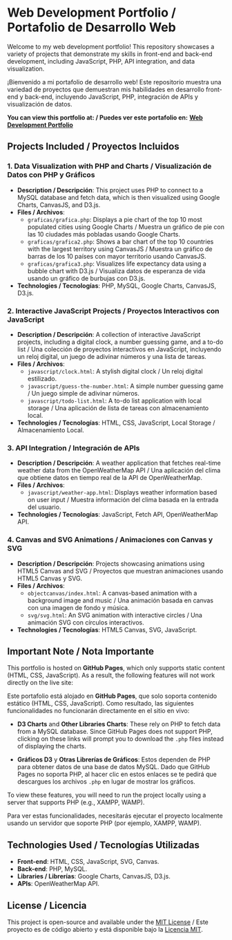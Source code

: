 # Web Development Portfolio / Portafolio de Desarrollo Web

Welcome to my web development portfolio! This repository showcases a variety of projects that demonstrate my skills in front-end and back-end development, including JavaScript, PHP, API integration, and data visualization.

¡Bienvenido a mi portafolio de desarrollo web! Este repositorio muestra una variedad de proyectos que demuestran mis habilidades en desarrollo front-end y back-end, incluyendo JavaScript, PHP, integración de APIs y visualización de datos.

**You can view this portfolio at: / Puedes ver este portafolio en:** **[Web Development Portfolio](web-development-portfolio-six.vercel.app)**  

## Projects Included / Proyectos Incluidos

### 1. **Data Visualization with PHP and Charts / Visualización de Datos con PHP y Gráficos**
   - **Description / Descripción**: This project uses PHP to connect to a MySQL database and fetch data, which is then visualized using Google Charts, CanvasJS, and D3.js.
   - **Files / Archivos**:
     - `graficas/grafica.php`: Displays a pie chart of the top 10 most populated cities using Google Charts / Muestra un gráfico de pie con las 10 ciudades más pobladas usando Google Charts.
     - `graficas/grafica2.php`: Shows a bar chart of the top 10 countries with the largest territory using CanvasJS / Muestra un gráfico de barras de los 10 países con mayor territorio usando CanvasJS.
     - `graficas/grafica3.php`: Visualizes life expectancy data using a bubble chart with D3.js / Visualiza datos de esperanza de vida usando un gráfico de burbujas con D3.js.
   - **Technologies / Tecnologías**: PHP, MySQL, Google Charts, CanvasJS, D3.js.

### 2. **Interactive JavaScript Projects / Proyectos Interactivos con JavaScript**
   - **Description / Descripción**: A collection of interactive JavaScript projects, including a digital clock, a number guessing game, and a to-do list / Una colección de proyectos interactivos en JavaScript, incluyendo un reloj digital, un juego de adivinar números y una lista de tareas.
   - **Files / Archivos**:
     - `javascript/clock.html`: A stylish digital clock / Un reloj digital estilizado.
     - `javascript/guess-the-number.html`: A simple number guessing game / Un juego simple de adivinar números.
     - `javascript/todo-list.html`: A to-do list application with local storage / Una aplicación de lista de tareas con almacenamiento local.
   - **Technologies / Tecnologías**: HTML, CSS, JavaScript, Local Storage / Almacenamiento Local.

### 3. **API Integration / Integración de APIs**
   - **Description / Descripción**: A weather application that fetches real-time weather data from the OpenWeatherMap API / Una aplicación del clima que obtiene datos en tiempo real de la API de OpenWeatherMap.
   - **Files / Archivos**:
     - `javascript/weather-app.html`: Displays weather information based on user input / Muestra información del clima basada en la entrada del usuario.
   - **Technologies / Tecnologías**: JavaScript, Fetch API, OpenWeatherMap API.

### 4. **Canvas and SVG Animations / Animaciones con Canvas y SVG**
   - **Description / Descripción**: Projects showcasing animations using HTML5 Canvas and SVG / Proyectos que muestran animaciones usando HTML5 Canvas y SVG.
   - **Files / Archivos**:
     - `objectcanvas/index.html`: A canvas-based animation with a background image and music / Una animación basada en canvas con una imagen de fondo y música.
     - `svg/svg.html`: An SVG animation with interactive circles / Una animación SVG con círculos interactivos.
   - **Technologies / Tecnologías**: HTML5 Canvas, SVG, JavaScript.

## Important Note / Nota Importante

This portfolio is hosted on **GitHub Pages**, which only supports static content (HTML, CSS, JavaScript). As a result, the following features will not work directly on the live site:

Este portafolio está alojado en **GitHub Pages**, que solo soporta contenido estático (HTML, CSS, JavaScript). Como resultado, las siguientes funcionalidades no funcionarán directamente en el sitio en vivo:

- **D3 Charts** and **Other Libraries Charts**: These rely on PHP to fetch data from a MySQL database. Since GitHub Pages does not support PHP, clicking on these links will prompt you to download the `.php` files instead of displaying the charts.

- **Gráficos D3** y **Otras Librerías de Gráficos**: Estos dependen de PHP para obtener datos de una base de datos MySQL. Dado que GitHub Pages no soporta PHP, al hacer clic en estos enlaces se te pedirá que descargues los archivos `.php` en lugar de mostrar los gráficos.

To view these features, you will need to run the project locally using a server that supports PHP (e.g., XAMPP, WAMP).

Para ver estas funcionalidades, necesitarás ejecutar el proyecto localmente usando un servidor que soporte PHP (por ejemplo, XAMPP, WAMP).

## Technologies Used / Tecnologías Utilizadas

- **Front-end**: HTML, CSS, JavaScript, SVG, Canvas.
- **Back-end**: PHP, MySQL.
- **Libraries / Librerías**: Google Charts, CanvasJS, D3.js.
- **APIs**: OpenWeatherMap API.

## License / Licencia

This project is open-source and available under the [MIT License](LICENSE) / Este proyecto es de código abierto y está disponible bajo la [Licencia MIT](LICENSE).

